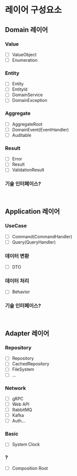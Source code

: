 # 레이어 구성요소

## Domain 레이어
### Value
- [ ] ValueObject
- [ ] Enumeration

### Entity
- [ ] Entity
- [ ] EntityId
- [ ] DomainService
- [ ] DomainException

### Aggregate
- [ ] AggregateRoot
- [ ] DomainEvent(EventHandler)
- [ ] Auditable

### Result
- [ ] Error
- [ ] Result
- [ ] ValidationResult

### 기술 인터페이스?

<br/>

## Application 레이어
### UseCase
- [ ] Command(CommandHandler)
- [ ] Query(QueryHandler)

### 데이터 변환
- [ ] DTO

### 데이터 처리
- [ ] Behavior

### 기술 인터페이스?

<br/>

## Adapter 레이어
### Repository
- [ ] Repository
- [ ] CachedRepository
- [ ] FileSystem
- [ ] ...

### Network
- [ ] gRPC
- [ ] Web API
- [ ] RabbitMQ
- [ ] Kafka
- [ ] Auth...

### Basic
- [ ] System Clock

### ?
- [ ] Composition Root